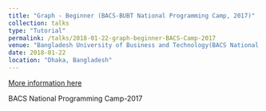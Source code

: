 ```yaml
---
title: "Graph - Beginner (BACS-BUBT National Programming Camp, 2017)"
collection: talks
type: "Tutorial"
permalink: /talks/2018-01-22-graph-beginner-BACS-Camp-2017
venue: "Bangladesh University of Business and Technology(BACS National Camp-2017)"
date: 2018-01-22
location: "Dhaka, Bangladesh"
---
```


[More information here](https://www.youtube.com/watch?v=xswqISXxAC4)

BACS National Programming Camp-2017
